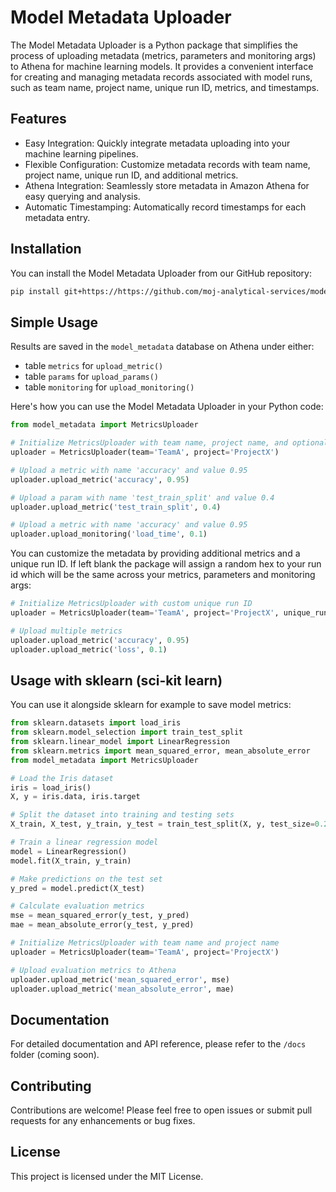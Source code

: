 # Model Metadata Uploader

The Model Metadata Uploader is a Python package that simplifies the process of uploading metadata (metrics, parameters and monitoring args) to Athena for machine learning models. It provides a convenient interface for creating and managing metadata records associated with model runs, such as team name, project name, unique run ID, metrics, and timestamps.

## Features
- Easy Integration: Quickly integrate metadata uploading into your machine learning pipelines.
- Flexible Configuration: Customize metadata records with team name, project name, unique run ID, and additional metrics.
- Athena Integration: Seamlessly store metadata in Amazon Athena for easy querying and analysis.
- Automatic Timestamping: Automatically record timestamps for each metadata entry.

## Installation

You can install the Model Metadata Uploader from our GitHub repository:

``` bash
pip install git+https://https://github.com/moj-analytical-services/model_metadata.git
```

## Simple Usage

Results are saved in the `model_metadata` database on Athena under either:
- table `metrics` for `upload_metric()`
- table `params` for `upload_params()`
- table `monitoring` for `upload_monitoring()`

Here's how you can use the Model Metadata Uploader in your Python code:

```python
from model_metadata import MetricsUploader

# Initialize MetricsUploader with team name, project name, and optional unique run ID
uploader = MetricsUploader(team='TeamA', project='ProjectX')

# Upload a metric with name 'accuracy' and value 0.95
uploader.upload_metric('accuracy', 0.95)

# Upload a param with name 'test_train_split' and value 0.4
uploader.upload_metric('test_train_split', 0.4)

# Upload a metric with name 'accuracy' and value 0.95
uploader.upload_monitoring('load_time', 0.1)

```
You can customize the metadata by providing additional metrics and a unique run ID. If left blank the package will assign a random hex to your run id which will be the same across your metrics, parameters and monitoring args:

```python
# Initialize MetricsUploader with custom unique run ID
uploader = MetricsUploader(team='TeamA', project='ProjectX', unique_run_id='12345')

# Upload multiple metrics
uploader.upload_metric('accuracy', 0.95)
uploader.upload_metric('loss', 0.1)
```

## Usage with sklearn (sci-kit learn)

You can use it alongside sklearn for example to save model metrics:

``` python
from sklearn.datasets import load_iris
from sklearn.model_selection import train_test_split
from sklearn.linear_model import LinearRegression
from sklearn.metrics import mean_squared_error, mean_absolute_error
from model_metadata import MetricsUploader

# Load the Iris dataset
iris = load_iris()
X, y = iris.data, iris.target

# Split the dataset into training and testing sets
X_train, X_test, y_train, y_test = train_test_split(X, y, test_size=0.2, random_state=42)

# Train a linear regression model
model = LinearRegression()
model.fit(X_train, y_train)

# Make predictions on the test set
y_pred = model.predict(X_test)

# Calculate evaluation metrics
mse = mean_squared_error(y_test, y_pred)
mae = mean_absolute_error(y_test, y_pred)

# Initialize MetricsUploader with team name and project name
uploader = MetricsUploader(team='TeamA', project='ProjectX')

# Upload evaluation metrics to Athena
uploader.upload_metric('mean_squared_error', mse)
uploader.upload_metric('mean_absolute_error', mae)

```

## Documentation
For detailed documentation and API reference, please refer to the `/docs` folder (coming soon).

## Contributing
Contributions are welcome! Please feel free to open issues or submit pull requests for any enhancements or bug fixes.

## License
This project is licensed under the MIT License.